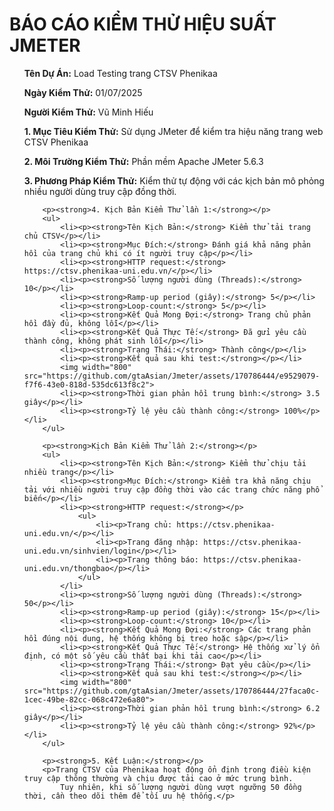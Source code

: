 <div class="content">
    <h1>BÁO CÁO KIỂM THỬ HIỆU SUẤT JMETER</h1>
    <ol>
        <p><strong>Tên Dự Án:</strong> Load Testing trang CTSV Phenikaa</p>
        <p><strong>Ngày Kiểm Thử:</strong> 01/07/2025</p>
        <p><strong>Người Kiểm Thử:</strong> Vũ Minh Hiếu </p>
        <p><strong>1. Mục Tiêu Kiểm Thử:</strong> Sử dụng JMeter để kiểm tra hiệu năng trang web CTSV Phenikaa</p>
        <p><strong>2. Môi Trường Kiểm Thử:</strong> Phần mềm Apache JMeter 5.6.3</p>
        <p><strong>3. Phương Pháp Kiểm Thử:</strong> Kiểm thử tự động với các kịch bản mô phỏng nhiều người dùng truy cập đồng thời.</p>

        <p><strong>4. Kịch Bản Kiểm Thử lần 1:</strong></p>
        <ul>
            <li><p><strong>Tên Kịch Bản:</strong> Kiểm thử tải trang chủ CTSV</p></li>
            <li><p><strong>Mục Đích:</strong> Đánh giá khả năng phản hồi của trang chủ khi có ít người truy cập</p></li>
            <li><p><strong>HTTP request:</strong> https://ctsv.phenikaa-uni.edu.vn/</p></li>
            <li><p><strong>Số lượng người dùng (Threads):</strong> 10</p></li>
            <li><p><strong>Ramp-up period (giây):</strong> 5</p></li>
            <li><p><strong>Loop-count:</strong> 5</p></li>
            <li><p><strong>Kết Quả Mong Đợi:</strong> Trang chủ phản hồi đầy đủ, không lỗi</p></li>
            <li><p><strong>Kết Quả Thực Tế:</strong> Đã gửi yêu cầu thành công, không phát sinh lỗi</p></li>
            <li><p><strong>Trạng Thái:</strong> Thành công</p></li>
            <li><p><strong>Kết quả sau khi test:</strong></p></li>
            <img width="800" src="https://github.com/gtaAsian/Jmeter/assets/170786444/e9529079-f7f6-43e0-818d-535dc613f8c2">
            <li><p><strong>Thời gian phản hồi trung bình:</strong> 3.5 giây</p></li>
            <li><p><strong>Tỷ lệ yêu cầu thành công:</strong> 100%</p></li>
        </ul>

        <p><strong>Kịch Bản Kiểm Thử lần 2:</strong></p>
        <ul>
            <li><p><strong>Tên Kịch Bản:</strong> Kiểm thử chịu tải nhiều trang</p></li>
            <li><p><strong>Mục Đích:</strong> Kiểm tra khả năng chịu tải với nhiều người truy cập đồng thời vào các trang chức năng phổ biến</p></li>
            <li><p><strong>HTTP request:</strong></p>
                <ul>
                    <li><p>Trang chủ: https://ctsv.phenikaa-uni.edu.vn/</p></li>
                    <li><p>Trang đăng nhập: https://ctsv.phenikaa-uni.edu.vn/sinhvien/login</p></li>
                    <li><p>Trang thông báo: https://ctsv.phenikaa-uni.edu.vn/thongbao</p></li>
                </ul>
            </li>
            <li><p><strong>Số lượng người dùng (Threads):</strong> 50</p></li>
            <li><p><strong>Ramp-up period (giây):</strong> 15</p></li>
            <li><p><strong>Loop-count:</strong> 10</p></li>
            <li><p><strong>Kết Quả Mong Đợi:</strong> Các trang phản hồi đúng nội dung, hệ thống không bị treo hoặc sập</p></li>
            <li><p><strong>Kết Quả Thực Tế:</strong> Hệ thống xử lý ổn định, có một số yêu cầu thất bại khi tải cao</p></li>
            <li><p><strong>Trạng Thái:</strong> Đạt yêu cầu</p></li>
            <li><p><strong>Kết quả sau khi test:</strong></p></li>
            <img width="800" src="https://github.com/gtaAsian/Jmeter/assets/170786444/27faca0c-1cec-49be-82cc-068c472e6a80">
            <li><p><strong>Thời gian phản hồi trung bình:</strong> 6.2 giây</p></li>
            <li><p><strong>Tỷ lệ yêu cầu thành công:</strong> 92%</p></li>
        </ul>

        <p><strong>5. Kết Luận:</strong></p>
        <p>Trang CTSV của Phenikaa hoạt động ổn định trong điều kiện truy cập thông thường và chịu được tải cao ở mức trung bình. 
            Tuy nhiên, khi số lượng người dùng vượt ngưỡng 50 đồng thời, cần theo dõi thêm để tối ưu hệ thống.</p>
</div>
